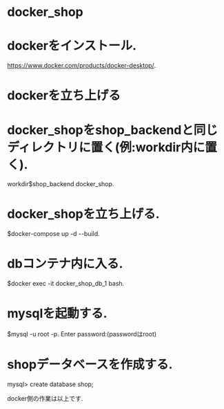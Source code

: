 # docker_shop
# dockerをインストール. 
https://www.docker.com/products/docker-desktop/. 
# dockerを立ち上げる  
  
# docker_shopをshop_backendと同じディレクトリに置く(例:workdir内に置く).  
workdir$shop_backend docker_shop. 
  
# docker_shopを立ち上げる. 
$docker-compose up -d --build. 
  
# dbコンテナ内に入る. 
$docker exec -it docker_shop_db_1 bash. 
  
# mysqlを起動する. 
$mysql -u root -p. 
Enter password:(passwordはroot)

# shopデータベースを作成する. 
mysql> create database shop;  
  
docker側の作業は以上です. 
